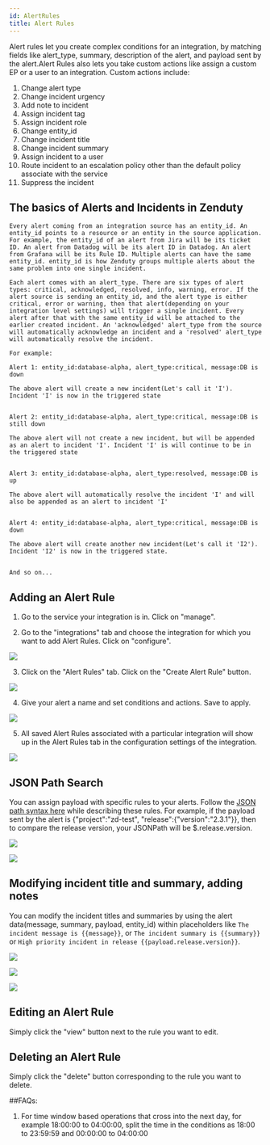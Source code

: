 ```yaml
---
id: AlertRules
title: Alert Rules
---
```

Alert rules let you create complex conditions for an integration, by matching fields like alert_type, summary, description of the alert, and payload sent by the alert.Alert Rules also lets you take custom actions like assign a custom EP or a user to an integration. Custom actions include: 
1. Change alert type
2. Change incident urgency
3. Add note to incident
4. Assign incident tag
5. Assign incident role
6. Change entity_id
7. Change incident title
8. Change incident summary
9. Assign incident to a user
10. Route incident to an escalation policy other than the default policy associate with the service
11. Suppress the incident

## The basics of Alerts and Incidents in Zenduty
```
Every alert coming from an integration source has an entity_id. An entity_id points to a resource or an entity in the source application. For example, the entity_id of an alert from Jira will be its ticket ID. An alert from Datadog will be its alert ID in Datadog. An alert from Grafana will be its Rule ID. Multiple alerts can have the same entity_id. entity_id is how Zenduty groups multiple alerts about the same problem into one single incident.

Each alert comes with an alert_type. There are six types of alert types: critical, acknowledged, resolved, info, warning, error. If the alert source is sending an entity_id, and the alert type is either critical, error or warning, then that alert(depending on your integration level settings) will trigger a single incident. Every alert after that with the same entity_id will be attached to the earlier created incident. An 'acknowledged' alert_type from the source will automatically acknowledge an incident and a 'resolved' alert_type will automatically resolve the incident.

For example:

Alert 1: entity_id:database-alpha, alert_type:critical, message:DB is down

The above alert will create a new incident(Let's call it 'I'). Incident 'I' is now in the triggered state


Alert 2: entity_id:database-alpha, alert_type:critical, message:DB is still down

The above alert will not create a new incident, but will be appended as an alert to incident 'I'. Incident 'I' is will continue to be in the triggered state


Alert 3: entity_id:database-alpha, alert_type:resolved, message:DB is up

The above alert will automatically resolve the incident 'I' and will also be appended as an alert to incident 'I'


Alert 4: entity_id:database-alpha, alert_type:critical, message:DB is down

The above alert will create another new incident(Let's call it 'I2'). Incident 'I2' is now in the triggered state. 


And so on...
```

## Adding an Alert Rule
1. Go to the service your integration is in. Click on "manage".

2. Go to the "integrations" tab and choose the integration for which you want to add Alert Rules. Click on "configure".

![](/img/alert_1.png)

3. Click on the "Alert Rules" tab. Click on the "Create Alert Rule" button.

![](/img/alert_2.png)

4. Give your alert a name and set conditions and actions. Save to apply. 

![](/img/alert_3.png)

5. All saved Alert Rules associated with a particular integration will show up in the Alert Rules tab in the configuration settings of the integration. 

![](/img/alert_4.png)

## JSON Path Search
You can assign payload with specific rules to your alerts. Follow the [JSON path syntax here](https://restfulapi.net/json-jsonpath/) while describing these rules. For example, if the payload sent by the alert is {"project":"zd-test", "release":{"version":"2.3.1"}}, then to compare the release version, your JSONPath will be $.release.version.

![](/img/alert_5.png)

![](/img/alert_6.png)

## Modifying incident title and summary, adding notes
You can modify the incident titles and summaries by using the alert data(message, summary, payload, entity_id) within placeholders like `The incident message is {{message}}`, or `The incident summary is {{summary}}` or `High priority incident in release {{payload.release.version}}`.

![](/img/alert_7.png)

![](/img/alert_8.png)

![](/img/alert_9.png)

## Editing an Alert Rule
Simply click the "view" button next to the rule you want to edit.

## Deleting an Alert Rule
Simply click the "delete" button corresponding to the rule you want to delete.

##FAQs:

1. For time window based operations that cross into the next day, for example 18:00:00 to 04:00:00, split the time in the conditions as 18:00 to 23:59:59 and 00:00:00 to 04:00:00